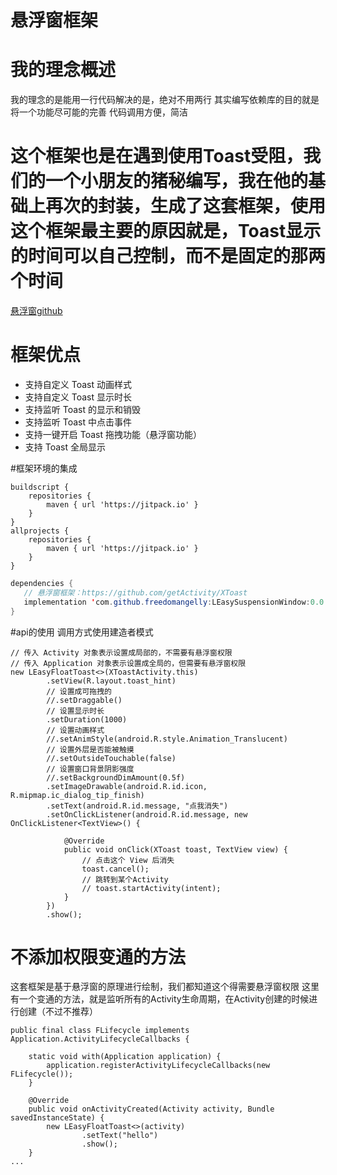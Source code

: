 # 悬浮窗框架

# 我的理念概述
我的理念的是能用一行代码解决的是，绝对不用两行
其实编写依赖库的目的就是将一个功能尽可能的完善
代码调用方便，简洁

# 这个框架也是在遇到使用Toast受阻，我们的一个小朋友的猪秘编写，我在他的基础上再次的封装，生成了这套框架，使用这个框架最主要的原因就是，Toast显示的时间可以自己控制，而不是固定的那两个时间

[悬浮窗github](https://github.com/freedomangelly/LEasySuspensionWindow)

# 框架优点
* 支持自定义 Toast 动画样式
* 支持自定义 Toast 显示时长
* 支持监听 Toast 的显示和销毁
* 支持监听 Toast 中点击事件
* 支持一键开启 Toast 拖拽功能（悬浮窗功能）
* 支持 Toast 全局显示

#框架环境的集成

```
buildscript {
    repositories {
        maven { url 'https://jitpack.io' }
    }
}
allprojects {
    repositories {
        maven { url 'https://jitpack.io' }
    }
}
```

 ```java
dependencies {
    // 悬浮窗框架：https://github.com/getActivity/XToast
    implementation 'com.github.freedomangelly:LEasySuspensionWindow:0.0.0.1'
}
```
#api的使用
调用方式使用建造者模式
```
// 传入 Activity 对象表示设置成局部的，不需要有悬浮窗权限
// 传入 Application 对象表示设置成全局的，但需要有悬浮窗权限
new LEasyFloatToast<>(XToastActivity.this)
        .setView(R.layout.toast_hint)
        // 设置成可拖拽的
        //.setDraggable()
        // 设置显示时长
        .setDuration(1000)
        // 设置动画样式
        //.setAnimStyle(android.R.style.Animation_Translucent)
        // 设置外层是否能被触摸
        //.setOutsideTouchable(false)
        // 设置窗口背景阴影强度
        //.setBackgroundDimAmount(0.5f)
        .setImageDrawable(android.R.id.icon, R.mipmap.ic_dialog_tip_finish)
        .setText(android.R.id.message, "点我消失")
        .setOnClickListener(android.R.id.message, new OnClickListener<TextView>() {

            @Override
            public void onClick(XToast toast, TextView view) {
                // 点击这个 View 后消失
                toast.cancel();
                // 跳转到某个Activity
                // toast.startActivity(intent);
            }
        })
        .show();
```
# 不添加权限变通的方法
这套框架是基于悬浮窗的原理进行绘制，我们都知道这个得需要悬浮窗权限
这里有一个变通的方法，就是监听所有的Activity生命周期，在Activity创建的时候进行创建（不过不推荐）
```
public final class FLifecycle implements Application.ActivityLifecycleCallbacks {

    static void with(Application application) {
        application.registerActivityLifecycleCallbacks(new FLifecycle());
    }

    @Override
    public void onActivityCreated(Activity activity, Bundle savedInstanceState) {
        new LEasyFloatToast<>(activity)
                .setText("hello")
                .show();
    }
...
```
